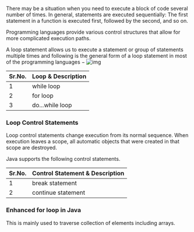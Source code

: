 There may be a situation when you need to execute a block of code several number of times. In general, statements are executed sequentially: The first statement in a function is executed first, followed by the second, and so on.

Programming languages provide various control structures that allow for more complicated execution paths.

A loop statement allows us to execute a statement or group of statements multiple times and following is the general form of a loop statement in most of the programming languages −
![img](https://www.tutorialspoint.com/java/images/loop_architecture.jpg) 

| Sr.No. |	Loop & Description |
| ------- | ------- |
| 1 | 	while loop | Repeats a statement or group of statements while a given condition is true. It tests the condition before executing the loop body.  |
| 2 | 	for loop | Execute a sequence of statements multiple times and abbreviates the code that manages the loop variable. |
| 3 | 	do...while loop | Like a while statement, except that it tests the condition at the end of the loop body. |

### Loop Control Statements
Loop control statements change execution from its normal sequence. When execution leaves a scope, all automatic objects that were created in that scope are destroyed.

Java supports the following control statements. 

| Sr.No. |	Control Statement & Description |
| ------- | ------- |
| 1	| break statement | Terminates the loop or switch statement and transfers execution to the statement immediately following the loop or switch. |
| 2	| continue statement | Causes the loop to skip the remainder of its body and immediately retest its condition prior to reiterating. |

### Enhanced for loop in Java
This is mainly used to traverse collection of elements including arrays.